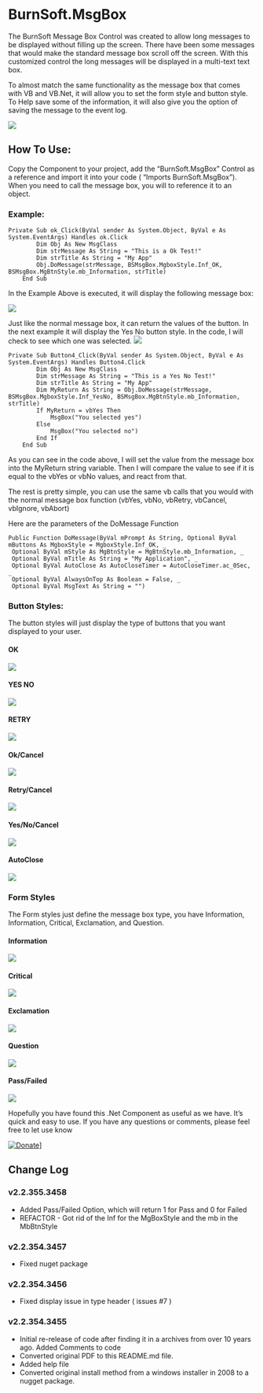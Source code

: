 # BurnSoft.MsgBox

The BurnSoft Message Box Control was created to allow long messages to be displayed without filling up the screen.  There have been some messages that would make the standard message box scroll off the screen.  With this customized control the long messages will be displayed in a multi-text text box.

To almost match the same functionality as the message box that comes with VB and VB.Net, it will allow you to set the form style and button style.  To Help save some of the information, it will also give you the option of saving the message to the event log.

![](images/info.jpg)

## How To Use:
Copy the Component to your project, add the “BurnSoft.MsgBox” Control as a reference and import it into your code ( “Imports BurnSoft.MsgBox”).  When you need to call the message box, you will to reference it to an object.

### Example:
```
Private Sub ok_Click(ByVal sender As System.Object, ByVal e As System.EventArgs) Handles ok.Click
        Dim Obj As New MsgClass
        Dim strMessage As String = "This is a Ok Test!"
        Dim strTitle As String = "My App"
        Obj.DoMessage(strMessage, BSMsgBox.MgboxStyle.Inf_OK, BSMsgBox.MgBtnStyle.mb_Information, strTitle)
    End Sub
```

In the Example Above is executed, it will display the following message box:

![](images/info.jpg)

Just like the normal message box, it can return the values of the button.  In the next example it will display the Yes No button style.  In the code, I will check to see which one was selected.
![](images/info_yes_no.jpg)

```
Private Sub Button4_Click(ByVal sender As System.Object, ByVal e As System.EventArgs) Handles Button4.Click
        Dim Obj As New MsgClass
        Dim strMessage As String = "This is a Yes No Test!"
        Dim strTitle As String = "My App"
        Dim MyReturn As String = Obj.DoMessage(strMessage, BSMsgBox.MgboxStyle.Inf_YesNo, BSMsgBox.MgBtnStyle.mb_Information, strTitle)
        If MyReturn = vbYes Then
            MsgBox("You selected yes")
        Else
            MsgBox("You selected no")
        End If
    End Sub
```

As you can see in the code above, I will set the value from the message box into the MyReturn string variable.  Then I will compare the value to see if it is equal to the vbYes or vbNo values, and react from that.

The rest is pretty simple, you can use the same vb calls that you would with the normal message box function (vbYes, vbNo, vbRetry, vbCancel, vbIgnore, vbAbort)

Here are the parameters of the DoMessage Function

```
Public Function DoMessage(ByVal mPrompt As String, Optional ByVal mButtons As MgboxStyle = MgboxStyle.Inf_OK, _
 Optional ByVal mStyle As MgBtnStyle = MgBtnStyle.mb_Information, _
 Optional ByVal mTitle As String = "My Application", _
 Optional ByVal AutoClose As AutoCloseTimer = AutoCloseTimer.ac_0Sec, _
 Optional ByVal AlwaysOnTop As Boolean = False, _
 Optional ByVal MsgText As String = "")
```

### Button Styles:
The button styles will just display the type of buttons that you want displayed to your user.

#### OK

![](images/info.jpg)
#### YES NO

![](images/info_yes_no.jpg)

#### RETRY
![](images/info_yes_no_retry.jpg)

#### Ok/Cancel
![](images/info_ok_cancel.jpg)
#### Retry/Cancel
![](images/info_retry_cancel.jpg)
#### Yes/No/Cancel
![](images/info_yes_no_cancel.jpg)
#### AutoClose
![](images/info_autoclose.jpg)

### Form Styles
The Form styles just define the message box type, you have Information, Information, Critical, Exclamation, and Question.

#### Information
![](images/info.jpg)
#### Critical
![](images/critical.jpg)
#### Exclamation
![](images/warning.jpg)
#### Question
![](images/question.jpg)
#### Pass/Failed
![](images/PassFailed.jpg)

Hopefully you have found this .Net Component as useful as we have.  It’s quick and easy to use.  If you have any questions or comments, please feel free to let use know

[![Donate](https://www.paypalobjects.com/en_US/i/btn/btn_donateCC_LG.gif)](https://www.paypal.com/cgi-bin/webscr?cmd=_s-xclick&hosted_button_id=JSW8XEMQVH4BE)]

## Change Log

### v2.2.355.3458
* Added Pass/Failed Option, which will return 1 for Pass and 0 for Failed
* REFACTOR - Got rid of the Inf for the MgBoxStyle and the mb in the MbBtnStyle

### v2.2.354.3457
* Fixed nuget package

### v2.2.354.3456
* Fixed display issue in type header ( issues #7 )

### v2.2.354.3455
* Initial re-release of code after finding it in a archives from over 10 years ago.  Added Comments to code
* Converted original PDF to this README.md file.
* Added help file
* Converted original install method from a windows installer in 2008 to a nugget package.